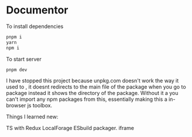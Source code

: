 # Documentor

To install dependencies

```bash
pnpm i
yarn
npm i
```

To start server

```bash
pnpm dev
```

I have stopped this project because unpkg.com doesn't work the way it used to , it doesnt redirects to the main file of the package when you go to package instead it shows the directory of the package. Without it a you can't import any npm packages from this, essentially making this a in-browser js toolbox.

Things I learned new:

TS with Redux
LocalForage
ESbuild packager.
iframe
